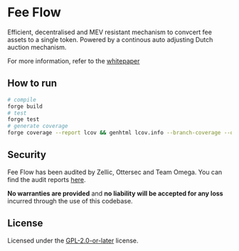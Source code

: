 # Fee Flow

Efficient, decentralised and MEV resistant mechanism to convcert fee assets to a single token. Powered by a continous auto adjusting Dutch auction mechanism.

For more information, refer to the [whitepaper](docs/whitepaper.md)

## How to run

```bash
# compile
forge build
# test
forge test
# generate coverage
forge coverage --report lcov && genhtml lcov.info --branch-coverage --output-dir coverage
```

## Security

Fee Flow has been audited by Zellic, Ottersec and Team Omega. You can find the audit reports [here](audits/).

**No warranties are provided** and **no liability will be accepted for any loss** incurred through the use of this codebase.


## License

Licensed under the [GPL-2.0-or-later](LICENSE) license.